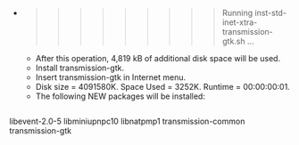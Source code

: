 * >>>>>>>>> Running inst-std-inet-xtra-transmission-gtk.sh ...
  * After this operation, 4,819 kB of additional disk space will be used.
  * Install transmission-gtk.
  * Insert transmission-gtk in Internet menu.
  * Disk size = 4091580K. Space Used = 3252K. Runtime = 00:00:00:01.
  * The following NEW packages will be installed:
  ```bash
libevent-2.0-5 libminiupnpc10 libnatpmp1 transmission-common transmission-gtk
  ```
